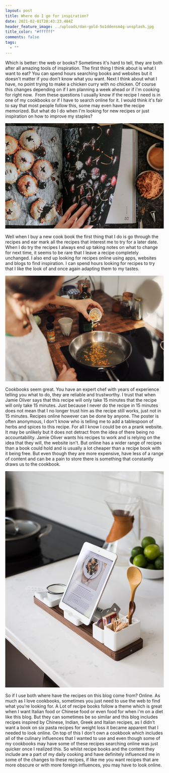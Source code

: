 ```yaml
---
layout: post
title: Where do I go for inspiration?
date: 2021-02-01T20:43:23.484Z
header_feature_image: ../uploads/dan-gold-5o1ddensm4g-unsplash.jpg
title_color: "#ffffff"
comments: false
tags:
  - ""
---
```

<!--StartFragment-->

Which is better: the web or books? Sometimes it's hard to tell, they are both after all amazing tools of inspiration. The first thing I think about is what I want to eat? You can spend hours searching books and websites but it doesn't matter if you don't know what you want. Next I think about what I have, no point trying to make a chicken curry with no chicken. Of course this changes depending on if I am planning a week ahead or if i'm cooking for right now.  From these questions I usually know if the recipe I need is in one of my cookbooks or if I have to search online for it. I would think it's fair to say that most people follow this, some may even have the recipe memorized. But what do I do when I'm looking for new recipes or just inspiration on how to improve my staples?

![](../uploads/micheile-henderson-adhbexoj1qq-unsplash.jpg)

Well when I buy a new cook book the first thing that I do is go through the recipes and ear mark all the recipes that interest me to try for a later date. When I do try the recipes I always end up taking notes on what to change for next time, it seems to be rare that I leave a recipe completely unchanged. I also end up looking for recipes online using apps, websites and blogs to find inspiration. I can spend hours looking for recipes to try that I like the look of and once again adapting them to my tastes.

![](../uploads/conscious-design-3d43sbddkac-unsplash.jpg)

Cookbooks seem great. You have an expert chef with years of experience telling you what to do, they are reliable and trustworthy. I trust that when Jamie Oliver says that this recipe will only take 15 minutes that the recipe will only take 15 minutes. Just because I never do the recipe in 15 minutes does not mean that I no longer trust him as the recipe still works, just not in 15 minutes. Recipes online however can be done by anyone. The poster is often anonymous, I don't know who is telling me to add a tablespoon of herbs and spices to this recipe. For all I know I could be on a prank website. It may be unlikely but it does not detract from the idea of there being no accountability. Jamie Oliver wants his recipes to work and is relying on the idea that they will, the website isn't. But online has a wider range of recipes than a book could hold and is usually a lot cheaper than a recipe book with it being free. But even though they are more expensive, have less of a range of content and can be a pain to store there is something that constantly draws us to the cookbook.

![](../uploads/jeff-sheldon-6mt4_ut8a3y-unsplash.jpg)

So if I use both where have the recipes on this blog come from? Online. As much as I love cookbooks, sometimes you just need to use the web to find what you're looking for. A Lot of recipe books follow a theme which is great when I want Italian food or Chinese food or even food for when i'm on a diet like this blog. But they can sometimes be so similar and this blog includes recipes inspired by Chinese, Indian, Greek and Italian recipes, as I didn’t want a book on six pasta recipes for weight loss it became apparent that I needed to look online. On top of this I don't own a cookbook which includes all of the culinary influences that I wanted to use and even though some of my cookbooks may have some of these recipes searching online was just quicker once I realized this. So whilst recipe books and the content they include are a part of my daily cooking and have definitely influenced me in some of the changes to these recipes, if like me you want recipes that are more obscure or with more foreign influences, you may have to look online.



<!--EndFragment-->